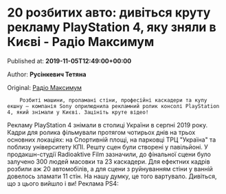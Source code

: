 
# 20 розбитих авто: дивіться круту рекламу PlayStation 4, яку зняли в Києві - Радіо Максимум

Published at: **2019-11-05T12:49:00+00:00**

Author: **Русінкевич Тетяна**

Original: [Радіо Максимум](https://maximum.fm/20-rozbitih-avto-divitsya-krutu-reklamu-playstation-4-yaku-znyali-v-kiyevi_n169097)


        Розбиті машини, проламані стіни, професійні каскадери та купу екшну – компанія Sony оприлюднила рекламний ролик консолі PlayStation 4, який знімали у Києві. Зацініть круте відео!
      
Рекламу PlayStation 4 знімали в столиці України в серпні 2019 року. Кадри для ролика фільмували протягом чотирьох днів на трьох основних локаціях: на Спортивній площі, на парковці ТРЦ "Україна" та поблизу університету КПІ. Решту сцен були створені у павільйоні.
У продакшн-студії Radioaktive Film зазначили, до фінальної сцени було залучено 300 людей масовки та 23 каскадери. Для ефектних кадрів розбили аж 20 автомобілів, а для сцени з руйнуванням стіни у ванній довелось зламати 11 стін. На нашу думку, це того вартувало.
Дивіться, що з цього вийшло і ви! Реклама PS4:
